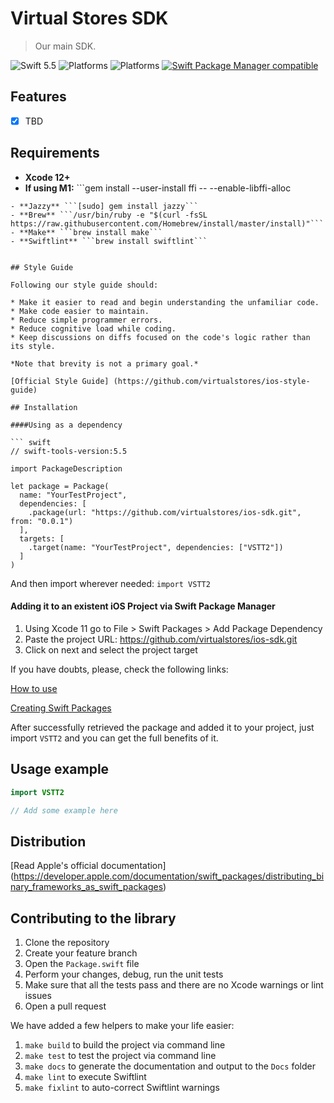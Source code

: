 # Virtual Stores SDK

> Our main SDK.

![Swift 5.5](https://img.shields.io/badge/Swift-5.5-orange.svg)
![Platforms](https://img.shields.io/badge/Xcode-12-orange.svg?style=flat)
![Platforms](https://img.shields.io/badge/platform-iOS-orange.svg?style=flat)
[![Swift Package Manager compatible](https://img.shields.io/badge/Swift%20Package%20Manager-compatible-orange.svg)](https://github.com/apple/swift-package-manager)

## Features

- [x] TBD

## Requirements

- **Xcode 12+**
- **If using M1:** ```gem install --user-install ffi -- --enable-libffi-alloc
```
- **Jazzy** ```[sudo] gem install jazzy```
- **Brew** ```/usr/bin/ruby -e "$(curl -fsSL https://raw.githubusercontent.com/Homebrew/install/master/install)"```
- **Make** ```brew install make```
- **Swiftlint** ```brew install swiftlint```


## Style Guide

Following our style guide should:

* Make it easier to read and begin understanding the unfamiliar code.
* Make code easier to maintain.
* Reduce simple programmer errors.
* Reduce cognitive load while coding.
* Keep discussions on diffs focused on the code's logic rather than its style.

*Note that brevity is not a primary goal.*

[Official Style Guide] (https://github.com/virtualstores/ios-style-guide)

## Installation

####Using as a dependency

``` swift
// swift-tools-version:5.5

import PackageDescription

let package = Package(
  name: "YourTestProject",
  dependencies: [
    .package(url: "https://github.com/virtualstores/ios-sdk.git", from: "0.0.1")
  ],
  targets: [
    .target(name: "YourTestProject", dependencies: ["VSTT2"])
  ]
)
```
And then import wherever needed: ```import VSTT2```

#### Adding it to an existent iOS Project via Swift Package Manager

1. Using Xcode 11 go to File > Swift Packages > Add Package Dependency
2. Paste the project URL: https://github.com/virtualstores/ios-sdk.git
3. Click on next and select the project target

If you have doubts, please, check the following links:

[How to use](https://developer.apple.com/videos/play/wwdc2019/408/)

[Creating Swift Packages](https://developer.apple.com/videos/play/wwdc2019/410/)

After successfully retrieved the package and added it to your project, just import `VSTT2` and you can get the full benefits of it.


## Usage example

```swift
import VSTT2

// Add some example here
```

## Distribution

[Read Apple's official documentation] (https://developer.apple.com/documentation/swift_packages/distributing_binary_frameworks_as_swift_packages)

## Contributing to the library

1. Clone the repository
2. Create your feature branch
3. Open the `Package.swift` file
4. Perform your changes, debug, run the unit tests
5. Make sure that all the tests pass and there are no Xcode warnings or lint issues
6. Open a pull request

We have added a few helpers to make your life easier:

1. ```make build``` to build the project via command line
2. ```make test``` to test the project via command line
3. ```make docs``` to generate the documentation and output to the `Docs` folder
4. ```make lint``` to execute Swiftlint
5. ```make fixlint``` to auto-correct Swiftlint warnings
